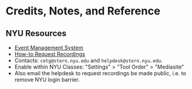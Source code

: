 # Credits, Notes, and Reference

## NYU Resources

  + [Event Management System](https://virtualems.stern.nyu.edu/)
  + [How-to Request Recordings](http://www.nyu.edu/servicelink/KB0013493)
  + Contacts: `cetg@stern.nyu.edu` and `helpdesk@stern.nyu.edu`.
  + Enable within NYU Classes: "Settings" > "Tool Order" > "Mediasite"
  + Also email the helpdesk to request recordings be made public, i.e. to remove NYU login barrier.
